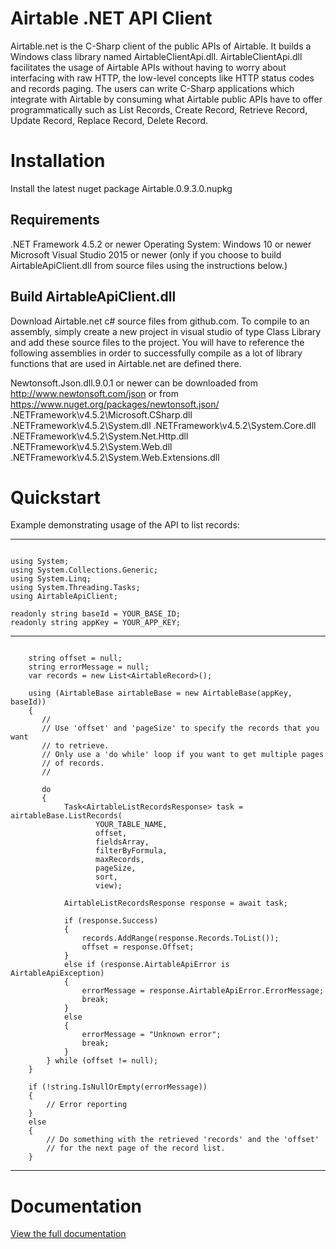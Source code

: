 # Airtable .NET API Client

Airtable.net is the C-Sharp client of the public APIs of Airtable. It builds a Windows class library named AirtableClientApi.dll.
AirtableClientApi.dll facilitates the usage of Airtable APIs without having to worry about interfacing with raw HTTP, 
the low-level concepts like HTTP status codes and records paging. The users can write C-Sharp applications which integrate with
Airtable by consuming what Airtable public APIs have to offer programmatically such as List Records, Create Record, Retrieve Record, 
Update Record, Replace Record, Delete Record.

# Installation
Install the latest nuget package Airtable.0.9.3.0.nupkg

## Requirements

.NET Framework 4.5.2 or newer
Operating System: Windows 10 or newer
Microsoft Visual Studio 2015 or newer (only if you choose to build AirtableApiClient.dll from source files using the instructions below.)

## Build AirtableApiClient.dll

Download Airtable.net c# source files from github.com. To compile to an assembly, simply create a new project in visual studio 
of type Class Library and add these source files to the project. You will have to reference the following assemblies in order to 
successfully compile as a lot of library functions that are used in Airtable.net are defined there.

Newtonsoft.Json.dll.9.0.1 or newer can be downloaded from http://www.newtonsoft.com/json or from https://www.nuget.org/packages/newtonsoft.json/
.NETFramework\v4.5.2\Microsoft.CSharp.dll
.NETFramework\v4.5.2\System.dll
.NETFramework\v4.5.2\System.Core.dll
.NETFramework\v4.5.2\System.Net.Http.dll
.NETFramework\v4.5.2\System.Web.dll
.NETFramework\v4.5.2\System.Web.Extensions.dll

# Quickstart

Example demonstrating usage of the API to list records:

----------------------

```

using System;
using System.Collections.Generic;
using System.Linq;
using System.Threading.Tasks;
using AirtableApiClient;

readonly string baseId = YOUR_BASE_ID;
readonly string appKey = YOUR_APP_KEY;

```

----------------------


```

    string offset = null;
    string errorMessage = null;
    var records = new List<AirtableRecord>();

    using (AirtableBase airtableBase = new AirtableBase(appKey, baseId))
    {
       //
       // Use 'offset' and 'pageSize' to specify the records that you want
       // to retrieve.
       // Only use a 'do while' loop if you want to get multiple pages
       // of records.
       //

       do
       {
            Task<AirtableListRecordsResponse> task = airtableBase.ListRecords(
                   YOUR_TABLE_NAME, 
                   offset, 
                   fieldsArray, 
                   filterByFormula, 
                   maxRecords, 
                   pageSize, 
                   sort, 
                   view);

            AirtableListRecordsResponse response = await task;

            if (response.Success)
            {
                records.AddRange(response.Records.ToList());
                offset = response.Offset;
            }
            else if (response.AirtableApiError is AirtableApiException)
            {
                errorMessage = response.AirtableApiError.ErrorMessage;
                break;
            }
            else
            {
                errorMessage = "Unknown error";
                break;
            }
        } while (offset != null);
    }

    if (!string.IsNullOrEmpty(errorMessage))
    {
        // Error reporting
    }
    else
    {
        // Do something with the retrieved 'records' and the 'offset'
        // for the next page of the record list.
    } 

```

-------------------------------------

# Documentation

[View the full documentation](https://github.com/ngocnicholas/airtable.net/wiki/Documentation)
